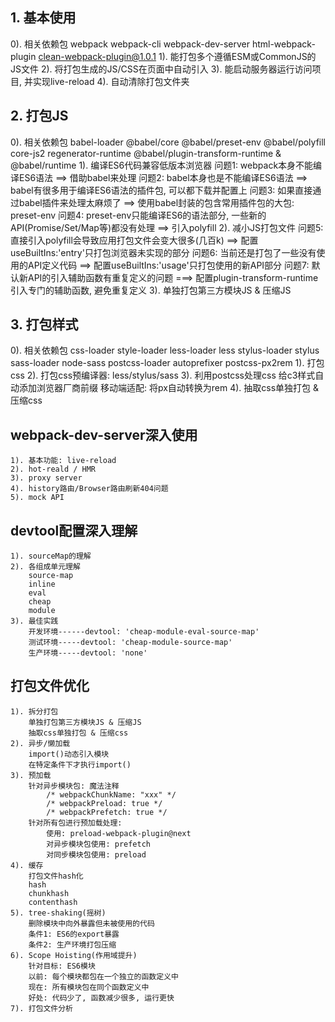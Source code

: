 ## 1. 基本使用
  0). 相关依赖包
      webpack
      webpack-cli
      webpack-dev-server
      html-webpack-plugin
      clean-webpack-plugin@1.0.1
  1). 能打包多个遵循ESM或CommonJS的JS文件
  2). 将打包生成的JS/CSS在页面中自动引入
  3). 能启动服务器运行访问项目, 并实现live-reload
  4). 自动清除打包文件夹

## 2. 打包JS
  0). 相关依赖包
      babel-loader
      @babel/core
      @babel/preset-env
      @babel/polyfill
          core-js2
          regenerator-runtime
      @babel/plugin-transform-runtime & @babel/runtime
  1). 编译ES6代码兼容低版本浏览器
      问题1: webpack本身不能编译ES6语法 ==> 借助babel来处理 
      问题2: babel本身也是不能编译ES6语法 ==> babel有很多用于编译ES6语法的插件包, 可以都下载并配置上
      问题3: 如果直接通过babel插件来处理太麻烦了  ==> 使用babel封装的包含常用插件包的大包: preset-env
      问题4: preset-env只能编译ES6的语法部分, 一些新的API(Promise/Set/Map等)都没有处理  ==> 引入polyfill
  2). 减小JS打包文件
      问题5: 直接引入polyfill会导致应用打包文件会变大很多(几百k) ==> 配置useBuiltIns:'entry'只打包浏览器未实现的部分
      问题6: 当前还是打包了一些没有使用的API定义代码  ==> 配置useBuiltIns:'usage'只打包使用的新API部分
      问题7: 默认新API的引入辅助函数有重复定义的问题  ===> 配置plugin-transform-runtime引入专门的辅助函数, 避免重复定义
  3). 单独打包第三方模块JS & 压缩JS

## 3. 打包样式
  0). 相关依赖包
      css-loader
      style-loader
      less-loader
      less
      stylus-loader
      stylus
      sass-loader
      node-sass
      postcss-loader
      autoprefixer
      postcss-px2rem
  1). 打包css
  2). 打包css预编译器: less/stylus/sass
  3). 利用postcss处理css
      给c3样式自动添加浏览器厂商前缀
      移动端适配: 将px自动转换为rem
  4). 抽取css单独打包 & 压缩css

## webpack-dev-server深入使用
    1). 基本功能: live-reload
    2). hot-reald / HMR
    3). proxy server
    4). history路由/Browser路由刷新404问题
    5). mock API

## devtool配置深入理解
    1). sourceMap的理解
    2). 各组成单元理解
        source-map
        inline
        eval
        cheap
        module
    3). 最佳实践
        开发环境------devtool: 'cheap-module-eval-source-map'
        测试环境-----devtool: 'cheap-module-source-map'
        生产环境-----devtool: 'none'

## 打包文件优化
    1). 拆分打包
        单独打包第三方模块JS & 压缩JS
        抽取css单独打包 & 压缩css
    2). 异步/懒加载
        import()动态引入模块
        在特定条件下才执行import()
    3). 预加载
        针对异步模块包: 魔法注释
            /* webpackChunkName: "xxx" */
            /* webpackPreload: true */
            /* webpackPrefetch: true */
        针对所有包进行预加载处理:
            使用: preload-webpack-plugin@next
            对异步模块包使用: prefetch
            对同步模块包使用: preload
    4). 缓存
        打包文件hash化
        hash
        chunkhash
        contenthash
    5). tree-shaking(摇树)
        删除模块中向外暴露但未被使用的代码
        条件1: ES6的export暴露
        条件2: 生产环境打包压缩
    6). Scope Hoisting(作用域提升)
        针对目标: ES6模块
        以前: 每个模块都包在一个独立的函数定义中
        现在: 所有模块包在同个函数定义中
        好处: 代码少了, 函数减少很多, 运行更快
    7). 打包文件分析